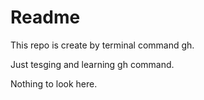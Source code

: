# Readme

This repo is create by terminal command gh.

Just tesging and learning gh command.

Nothing to look here.